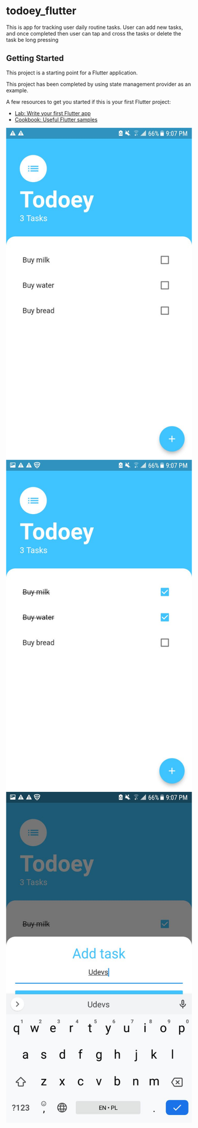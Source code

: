 # todoey_flutter

This is app for tracking user daily routine tasks.
User can add new tasks, and once completed then user can tap and cross the tasks or delete the task be long pressing

## Getting Started

This project is a starting point for a Flutter application.

This project has been completed by using state management provider as an example.

A few resources to get you started if this is your first Flutter project:

- [Lab: Write your first Flutter app](https://flutter.dev/docs/get-started/codelab)
- [Cookbook: Useful Flutter samples](https://flutter.dev/docs/cookbook)

<img src ="images/img1.jpg" alt="Image 1">
<img src ="images/img2.jpg" alt="Image 2">
<img src ="images/img3.jpg" alt="Image 3">